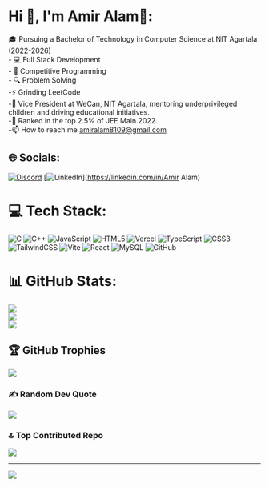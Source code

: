 # Hi 👋, I'm Amir Alam👋:
🎓 Pursuing a Bachelor of Technology in Computer Science at NIT Agartala (2022-2026)<br>- 💻 Full Stack Development<br>- 🚀 Competitive Programming<br>- 🔍 Problem Solving<br>-⚡ Grinding LeetCode<br>-🌟 Vice President at WeCan, NIT Agartala, mentoring underprivileged children and driving educational initiatives.<br>-🥇 Ranked in the top 2.5% of JEE Main 2022.<br>-📫 How to reach me amiralam8109@gmail.com<br>


## 🌐 Socials:
[![Discord](https://img.shields.io/badge/Discord-%237289DA.svg?logo=discord&logoColor=white)](https://discord.gg/amiralam0963) [![LinkedIn](https://img.shields.io/badge/LinkedIn-%230077B5.svg?logo=linkedin&logoColor=white)](https://linkedin.com/in/Amir Alam) 

# 💻 Tech Stack:
![C](https://img.shields.io/badge/c-%2300599C.svg?style=for-the-badge&logo=c&logoColor=white) ![C++](https://img.shields.io/badge/c++-%2300599C.svg?style=for-the-badge&logo=c%2B%2B&logoColor=white) ![JavaScript](https://img.shields.io/badge/javascript-%23323330.svg?style=for-the-badge&logo=javascript&logoColor=%23F7DF1E) ![HTML5](https://img.shields.io/badge/html5-%23E34F26.svg?style=for-the-badge&logo=html5&logoColor=white) ![Vercel](https://img.shields.io/badge/vercel-%23000000.svg?style=for-the-badge&logo=vercel&logoColor=white) ![TypeScript](https://img.shields.io/badge/typescript-%23007ACC.svg?style=for-the-badge&logo=typescript&logoColor=white) ![CSS3](https://img.shields.io/badge/css3-%231572B6.svg?style=for-the-badge&logo=css3&logoColor=white) ![TailwindCSS](https://img.shields.io/badge/tailwindcss-%2338B2AC.svg?style=for-the-badge&logo=tailwind-css&logoColor=white) ![Vite](https://img.shields.io/badge/vite-%23646CFF.svg?style=for-the-badge&logo=vite&logoColor=white) ![React](https://img.shields.io/badge/react-%2320232a.svg?style=for-the-badge&logo=react&logoColor=%2361DAFB) ![MySQL](https://img.shields.io/badge/mysql-4479A1.svg?style=for-the-badge&logo=mysql&logoColor=white) ![GitHub](https://img.shields.io/badge/github-%23121011.svg?style=for-the-badge&logo=github&logoColor=white)
# 📊 GitHub Stats:
![](https://github-readme-stats.vercel.app/api?username=amiralam198&theme=dark&hide_border=false&include_all_commits=true&count_private=true)<br/>
![](https://github-readme-streak-stats.herokuapp.com/?user=amiralam198&theme=dark&hide_border=false)<br/>
![](https://github-readme-stats.vercel.app/api/top-langs/?username=amiralam198&theme=dark&hide_border=false&include_all_commits=true&count_private=true&layout=compact)

## 🏆 GitHub Trophies
![](https://github-profile-trophy.vercel.app/?username=amiralam198&theme=radical&no-frame=false&no-bg=false&margin-w=4)

### ✍️ Random Dev Quote
![](https://quotes-github-readme.vercel.app/api?type=horizontal&theme=radical)

### 🔝 Top Contributed Repo
![](https://github-contributor-stats.vercel.app/api?username=amiralam198&limit=5&theme=dark&combine_all_yearly_contributions=true)

---
[![](https://visitcount.itsvg.in/api?id=amiralam198&icon=0&color=0)](https://visitcount.itsvg.in)

<!-- Proudly created with GPRM ( https://gprm.itsvg.in ) -->
